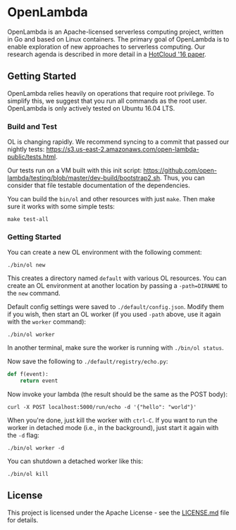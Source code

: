 # OpenLambda

OpenLambda is an Apache-licensed serverless computing project, written
in Go and based on Linux containers.  The primary goal of OpenLambda
is to enable exploration of new approaches to serverless computing.  Our
research agenda is described in more detail in a [HotCloud '16
paper](https://www.usenix.org/system/files/conference/hotcloud16/hotcloud16_hendrickson.pdf).

## Getting Started

OpenLambda relies heavily on operations that require root
privilege. To simplify this, we suggest that you run all commands as
the root user.  OpenLambda is only actively tested on Ubuntu 16.04 LTS.

### Build and Test

OL is changing rapidly.  We recommend syncing to a commit that passed our nightly tests: https://s3.us-east-2.amazonaws.com/open-lambda-public/tests.html.

Our tests run on a VM built with this init script:
https://github.com/open-lambda/testing/blob/master/dev-build/bootstrap2.sh.
Thus, you can consider that file testable documentation of the
dependencies.

You can build the `bin/ol` and other resources with just `make`.  Then make sure it works with some simple tests:

```
make test-all
```

### Getting Started

You can create a new OL environment with the following comment:

```
./bin/ol new
```

This creates a directory named `default` with various OL resources.
You can create an OL environment at another location by passing a
`-path=DIRNAME` to the `new` command.

Default config settings were saved to `./default/config.json`.  Modify
them if you wish, then start an OL worker (if you used `-path` above,
use it again with the `worker` command):

```
./bin/ol worker
```

In another terminal, make sure the worker is running with `./bin/ol status`.

Now save the following to `./default/registry/echo.py`:

```python
def f(event):
    return event
```

Now invoke your lambda (the result should be the same as the POST body):

```
curl -X POST localhost:5000/run/echo -d '{"hello": "world"}'
```

When you're done, just kill the worker with `ctrl-C`.  If you want to
run the worker in detached mode (i.e., in the background), just start
it again with the `-d` flag:

```
./bin/ol worker -d
```

You can shutdown a detached worker like this:

```
./bin/ol kill
```

## License

This project is licensed under the Apache License - see the [LICENSE.md](LICENSE.md) file for details.
